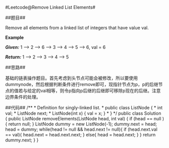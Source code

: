#Leetcode@Remove Linked List Elements#

##题目##

Remove all elements from a linked list of integers that have value val.

**Example**

**_Given:_** 1 --> 2 --> 6 --> 3 --> 4 --> 5 --> 6, val = 6

**_Return:_** 1 --> 2 --> 3 --> 4 --> 5

##思路##

基础的链表操作题目。首先考虑到头节点可能会被修改，所以要使用dummynode，然后根据判断条件进行remove即可，现指针节点为p，p的后继节点的值若与给定的val相等，则令p指向p后继的后继即可移除p现在的后继。注意边界条件的处理。

##代码##
	/**
	 * Definition for singly-linked list.
	 * public class ListNode {
	 *     int val;
	 *     ListNode next;
	 *     ListNode(int x) { val = x; }
	 * }
	 */
	public class Solution {
	    public ListNode removeElements(ListNode head, int val) {
	        if (head == null ){
	            return null;
	        }
	        ListNode dummy = new ListNode(-1);
	        dummy.next = head;
	        head = dummy;
	        while(head != null && head.next != null){
	            if (head.next.val == val){
	                head.next = head.next.next;
	            }
	            else{
	                head = head.next;
	            }
	        }
	        return dummy.next;
	    }
	}